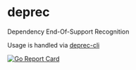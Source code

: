 # deprec
Dependency End-Of-Support Recognition

Usage is handled via [deprec-cli](https://github.com/a-grasso/deprec-cli)

[![Go Report Card](https://goreportcard.com/badge/github.com/a-grasso/deprec)](https://goreportcard.com/report/github.com/a-grasso/deprec)
